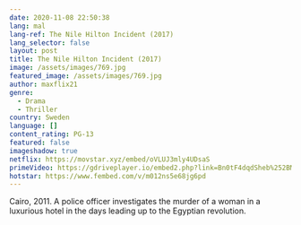 ```yaml
---
date: 2020-11-08 22:50:38
lang: mal
lang-ref: The Nile Hilton Incident (2017)
lang_selector: false
layout: post
title: The Nile Hilton Incident (2017)
image: /assets/images/769.jpg
featured_image: /assets/images/769.jpg
author: maxflix21
genre:
  - Drama
  - Thriller
country: Sweden
language: []
content_rating: PG-13
featured: false
imageshadow: true
netflix: https://movstar.xyz/embed/oVLUJ3mly4UDsaS
primeVideo: https://gdriveplayer.io/embed2.php?link=Bn0tF4dqdSheb%252BM1%252Byob1w7O%252FeHgMhzGC2LsOPtRXleE7eb2YbEZCMHecTQ7tvrqEF7vTMbQQTMZP%252FOG7RLYcZQ8ZIosVFdILTMKZCd28HZC8UgDQymqwV%252FVl2hG9zx%252FFZFZkutqmOQdGEZ7s6j8LsELzj3Oa2VEmII%252F1uORzgGWPgpUGG%252Fiz%252BowX87h%252BnA28%253D
hotstar: https://www.fembed.com/v/m012ns5e68jg6pd
---
```

Cairo, 2011. A police officer investigates the murder of a woman in a luxurious hotel in the days leading up to the Egyptian revolution.